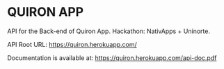 # QUIRON APP

API for the Back-end of Quiron App. Hackathon: NativApps + Uninorte.

API Root URL: https://quiron.herokuapp.com/

Documentation is available at: https://quiron.herokuapp.com/api-doc.pdf
